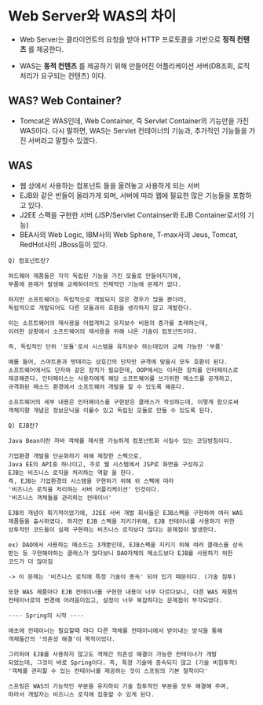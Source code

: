 # Web Server와 WAS의 차이

- Web Server는 클라이언트의 요청을 받아 HTTP 프로토콜을 기반으로 __정적 컨텐츠__ 를 제공한다.  

- WAS는 __동적 컨텐츠__ 를 제공하기 위해 만들어진 어플리케이션 서버(DB조회, 로직 처리가 요구되는 컨텐츠) 이다.  

## WAS? Web Container?

- Tomcat은 WAS인데, Web Container, 즉 Servlet Container의 기능만을 가진 WAS이다. 다시 말하면, WAS는 Servlet 컨테이너의 기능과, 추가적인 기능들을 가진 서버라고 말할수 있겠다.

## WAS

- 웹 상에서 사용하는 컴포넌트 들을 올려놓고 사용하게 되는 서버
- EJB와 같은 빈들이 올라가게 되며, 서버에 따라 웹에 필요한 많은 기능들을 포함하고 있다.
- J2EE 스펙을 구현한 서버 (JSP/Servlet Containser와 EJB Container로서의 기능)
- BEA사의 Web Logic, IBM사의 Web Sphere, T-max사의 Jeus, Tomcat, RedHot사의 JBoss등이 있다.

```
Q) 컴포넌트란? 

하드웨어 제품들은 각각 독립된 기능을 가진 모듈로 만들어지기에, 
부품에 문제가 발생해 교체하더라도 전체적인 기능에 문제가 없다.

하지만 소프트웨어는 독립적으로 개발되지 않은 경우가 많을 뿐더러,
독립적으로 개발되어도 다른 모듈과의 호환을 생각하지 않고 개발한다.

이는 소프트웨어의 재사용을 어렵게하고 유지보수 비용의 증가를 초래하는데,
이러한 상황에서 소프트웨어의 재사용을 위해 나온 기술이 컴포넌트이다.

즉, 독립적인 단위 '모듈'로서 시스템을 유지보수 하는데있어 교체 가능한 '부품'

예를 들어, 스마트폰과 밧데리는 상호간의 단자만 규격에 맞을시 모두 호환이 된다.
소프트웨어에서도 단자와 같은 장치가 필요한데, OOP에서는 이러한 장치를 인터페이스로
제공해준다. 인터페이스는 사용자에게 해당 소프트웨어를 쓰기위한 메소드를 공개하고,
규격화된 메소드 환경에서 소프트웨어 개발을 할 수 있도록 해준다.

소프트웨어의 세부 내용은 인터페이스를 구현받은 클래스가 작성하는데, 이렇게 함으로써
객체지향 개념은 정보은닉을 이룰수 있고 독립된 모듈로 만들 수 있도록 된다.
```

```
Q) EJB란? 

Java Bean이란 자바 객체를 재사용 가능하게 컴포넌트화 시킬수 있는 코딩방침이다.

기업환경 개발을 단순화하기 위해 제창한 스펙으로, 
Java EE의 API중 하나이고, 주로 웹 시스템에서 JSP로 화면을 구성하고
EJB는 비즈니스 로직을 처리하는 역할 을 한다.
즉, EJB는 기업환경의 시스템을 구현하기 위해 위 스펙에 따라
'비즈니스 로직을 처리하는 서버 어플리케이션' 인것이다.
'비즈니스 객체들을 관리하는 컨테이너'

EJB의 개념이 획기적이었기에, J2EE 서버 개발 회사들은 EJB스펙을 구현하여 여러 WAS
제품들을 출시하였다. 하지만 EJB 스펙을 지키기위해, EJB 컨테이너를 사용하기 위한 
상투적인 코드들이 실제 구현하는 비즈니스 로직보다 많다는 문제점이 발생한다.

ex) DAO에서 사용하는 메소드는 3개뿐인데, EJB스펙을 지키기 위해 여러 클래스를 상속
받는 등 구현해야하는 클래스가 많다보니 DAO자체의 메소드보다 EJB를 사용하기 위한 
코드가 더 많아짐

-> 이 문제는 '비즈니스 로직에 특정 기술이 종속' 되어 있기 때문이다. (기술 침투)

또한 WAS 제품마다 EJB 컨테이너를 구현한 내용이 너무 다르다보니, 다른 WAS 제품의 
컨테이너로의 변경에 어려움이있고, 설정이 너무 복잡하다는 문제점이 부각되었다.

---- Spring의 시작 ----

애초에 컨테이너는 필요할때 마다 다른 객체를 컨테이너에서 받아내는 방식을 통해 
객체들간의 '의존성 해결'이 목적이었다.

그리하여 EJB를 사용하지 않고도 객체간 의존성 해결이 가능한 컨테이너가 개발
되었는데, 그것이 바로 Spring이다. 즉, 특정 기술에 종속되지 않고 (기술 비침투적)
'객체를 관리할 수 있는 컨테이너를 제공하는 것이 스프링의 기본 철학이다'

스프링은 WAS의 기능적인 부분을 유지하되 기술 침투적인 부분을 모두 해결해 주며,
따라서 개발자는 비즈니스 로직에 집중할 수 있게 된다.
```
